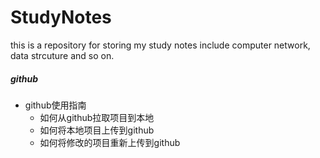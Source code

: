 # StudyNotes
this is a repository for storing my study notes include computer network, data strcuture and so on.

##### github

* github使用指南
  * 如何从github拉取项目到本地
  * 如何将本地项目上传到github
  * 如何将修改的项目重新上传到github